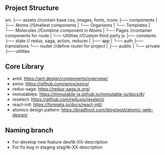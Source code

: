 ## Project Structure

src
├── assets //contain base css, images, fonts, icons
├── components
| ├── Atoms //Smallest components
| └── Organisms
| └── Templates
| └── Molecules //Combine component in Atoms
| └── Pages //container components for route
| └── Utilities //Custom third party js
├── constants
├── state // redux, saga, action, reducer
| ├── app
| └── auth
├── translations
└── router //define router for project
| ├── public
| └── private
├── utilities

## Core Library

- antd: https://ant.design/components/overview/
- axios: https://github.com/axios/axios/
- redux-saga: https://redux-saga.js.org/
- immutablejs: https://immutable-js.github.io/immutable-js/docs/#/
- reselect: https://github.com/reduxjs/reselect/
- react-intl: https://formatjs.io/docs/react-intl/
- atomics design pattern: https://bradfrost.com/blog/post/atomic-web-design/

## Naming branch

- For develop new feature
  dev/tk-XX-description
- For fix bug in staging
  stag/tk-XX-description
